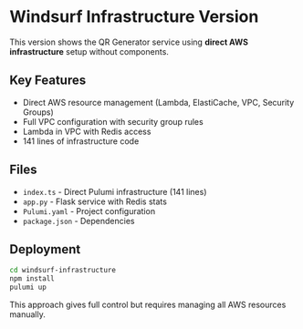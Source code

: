 # Windsurf Infrastructure Version

This version shows the QR Generator service using **direct AWS infrastructure** setup without components.

## Key Features

- Direct AWS resource management (Lambda, ElastiCache, VPC, Security Groups)
- Full VPC configuration with security group rules
- Lambda in VPC with Redis access
- 141 lines of infrastructure code

## Files

- `index.ts` - Direct Pulumi infrastructure (141 lines)  
- `app.py` - Flask service with Redis stats
- `Pulumi.yaml` - Project configuration
- `package.json` - Dependencies

## Deployment

```bash
cd windsurf-infrastructure
npm install
pulumi up
```

This approach gives full control but requires managing all AWS resources manually.